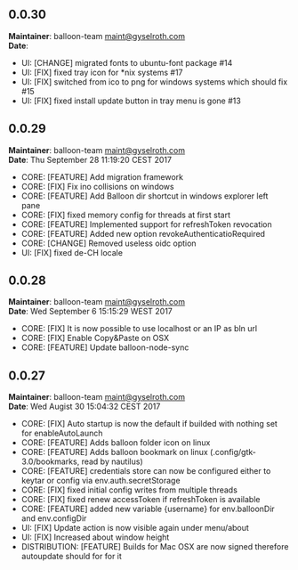 ## 0.0.30
**Maintainer**: balloon-team <maint@gyselroth.com>\
**Date**:

* UI: [CHANGE] migrated fonts to ubuntu-font package #14
* UI: [FIX] fixed tray icon for *nix systems #17
* UI: [FIX] switched from ico to png for windows systems which should fix #15
* UI: [FIX] fixed install update button in tray menu is gone #13


## 0.0.29
**Maintainer**: balloon-team <maint@gyselroth.com>\
**Date**: Thu September 28 11:19:20 CEST 2017

* CORE: [FEATURE] Add migration framework
* CORE: [FIX] Fix ino collisions on windows
* CORE: [FEATURE] Add Balloon dir shortcut in windows explorer left pane
* CORE: [FIX] fixed memory config for threads at first start
* CORE: [FEATURE] Implemented support for refreshToken revocation
* CORE: [FEATURE] Added new option revokeAuthenticatioRequired
* CORE: [CHANGE] Removed useless oidc option
* UI: [FIX] fixed de-CH locale


## 0.0.28
**Maintainer**: balloon-team <maint@gyselroth.com>\
**Date**: Wed September 6 15:15:29 WEST 2017

* CORE: [FIX] It is now possible to use localhost or an IP as bln url
* CORE: [FIX] Enable Copy&Paste on OSX
* CORE: [FEATURE] Update balloon-node-sync


## 0.0.27
**Maintainer**: balloon-team <maint@gyselroth.com>\
**Date**: Wed Augist 30 15:04:32 CEST 2017

* CORE: [FIX] Auto startup is now the default if builded with nothing set for enableAutoLaunch
* CORE: [FEATURE] Adds balloon folder icon on linux
* CORE: [FEATURE] Adds balloon bookmark on linux (.config/gtk-3.0/bookmarks, read by nautilus)
* CORE: [FEATURE] credentials store can now be configured either to keytar or config via env.auth.secretStorage
* CORE: [FIX] fixed initial config writes from multiple threads
* CORE: [FIX] fixed renew accessToken if refreshToken is available
* CORE: [FEATURE] added new variable {username} for env.balloonDir and env.configDir
* UI: [FIX] Update action is now visible again under menu/about
* UI: [FIX] Increased about window height
* DISTRIBUTION: [FEATURE] Builds for Mac OSX are now signed therefore autoupdate should for for it
